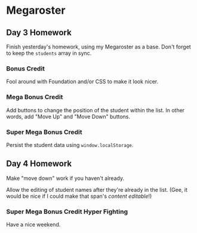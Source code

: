 # Megaroster

## Day 3 Homework

Finish yesterday's homework, using my Megaroster as a base. Don't forget to keep the `students` array in sync.

### Bonus Credit

Fool around with Foundation and/or CSS to make it look nicer.

### Mega Bonus Credit

Add buttons to change the position of the student within the list. In other words, add "Move Up" and "Move Down" buttons.

### Super Mega Bonus Credit

Persist the student data using `window.localStorage`.

## Day 4 Homework

Make "move down" work if you haven't already.

Allow the editing of student names after they're already in the list. (Gee, it would be nice if I could make that span's _content editable_!)

### Super Mega Bonus Credit Hyper Fighting

Have a nice weekend.